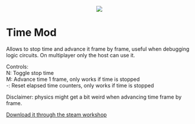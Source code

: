 <p align="center">
    <img src="https://github.com/ALVAROPING1/Trailmaker-mods/blob/master/timeMod/preview.png" />
</p>

# Time Mod  

Allows to stop time and advance it frame by frame, useful when debugging logic circuits. On multiplayer only the host can use it.  

Controls:  
N: Toggle stop time  
M: Advance time 1 frame, only works if time is stopped  
-: Reset elapsed time counters, only works if time is stopped  

Disclaimer: physics might get a bit weird when advancing time frame by frame.  

[Download it through the steam workshop](https://steamcommunity.com/sharedfiles/filedetails/?id=2433591154)